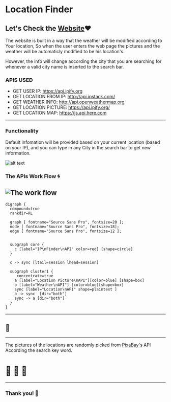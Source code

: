 # Location Finder

<!-- https://webahead5.github.io/LocationInfo/ -->
Let's Check the [Website](https://webahead5.github.io/LocationInfo/):heart:
---
The website is built in a way that the weather will be modified according to Your location, So when the user enters the web page the pictures and the weather will be automaticly modified to be his location's.

However, the info will change according the city that you are searching for whenever a valid city name is inserted to the search bar. 


### APIS USED 

- GET USER IP: https://api.ipify.org
- GET LOCATION FROM IP: http://api.ipstack.com/
- GET WEATHER INFO: http://api.openweathermap.org
- GET LOCATION PICTURE: https://api.ipify.org/
- GET LOCATION MAP: https://js.api.here.com
---


### Functionality

Default infomation will be provided based on your current location (based on your IP), and you can type in any City in the search bar to get new information.


![alt text](https://i.ibb.co/0VyX4nK/Location-App.png)


### The APIs Work Flow :cyclone:

![The work flow](https://i.imgur.com/RavD7Ui.png)
---
```graphviz
digraph {
  compound=true
  rankdir=RL

  graph [ fontname="Source Sans Pro", fontsize=20 ];
  node [ fontname="Source Sans Pro", fontsize=18];
  edge [ fontname="Source Sans Pro", fontsize=12 ];


  subgraph core {
    c [label="IP\nFinder\nAPI" color=red] [shape=circle]
  }
  
  c -> sync [ltail=session lhead=session]

  subgraph cluster1 {
     concentrate=true
    a [label="Location Picture\nAPI"][color=blue] [shape=box]
    b [label="Weather\nAPI"] [color=blue][shape=box]
    sync [label="Location\nAPI" shape=plaintext ]
    b -> sync  [dir="both"]
    sync -> a [dir="both"]
  }
}
```

---
:dog:
---

---
The pictures of the locations are randomly picked from [PixaBay's](https://pixabay.com) API According the search key word.


# :100: :muscle: :tada:

---

### Thank you! :sheep: 

